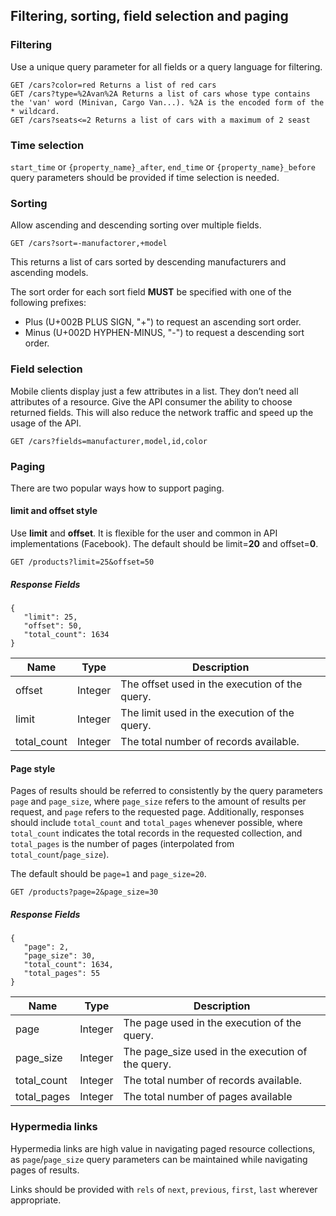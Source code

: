## Filtering, sorting, field selection and paging
### Filtering
Use a unique query parameter for all fields or a query language for filtering.

	GET /cars?color=red Returns a list of red cars
	GET /cars?type=%2Avan%2A Returns a list of cars whose type contains the 'van' word (Minivan, Cargo Van...). %2A is the encoded form of the * wildcard. 
	GET /cars?seats<=2 Returns a list of cars with a maximum of 2 seast

### Time selection

`start_time` or `{property_name}_after`, `end_time` or `{property_name}_before` query parameters should be provided if time selection is needed.

### Sorting

Allow ascending and descending sorting over multiple fields.

	GET /cars?sort=-manufactorer,+model


This returns a list of cars sorted by descending manufacturers and ascending models.

The sort order for each sort field **MUST** be specified with one of the following prefixes:

- Plus (U+002B PLUS SIGN, "+") to request an ascending sort order.
- Minus (U+002D HYPHEN-MINUS, "-") to request a descending sort order.

### Field selection

Mobile clients display just a few attributes in a list. They don’t need all attributes of a resource. Give the API consumer the ability to choose returned fields. This will also reduce the network traffic and speed up the usage of the API.

	GET /cars?fields=manufacturer,model,id,color


### Paging

There are two popular ways how to support paging.

#### limit and offset style

Use **limit** and **offset**. It is flexible for the user and common in API implementations (Facebook). The default should be limit=**20** and offset=**0**.

	GET /products?limit=25&offset=50


##### Response Fields
	{
	   "limit": 25,
	   "offset": 50,
	   "total_count": 1634
	}

|Name|Type|Description|
|---|---|---|
|offset|Integer|The offset used in the execution of the query.|
|limit|Integer|The limit used in the execution of the query.|
|total_count|Integer|The total number of records available.|

#### Page style

Pages of results should be referred to consistently by the query parameters `page` and `page_size`, where `page_size` refers to the amount of results per request, and `page` refers to the requested page. Additionally, responses should include `total_count` and `total_pages` whenever possible, where `total_count` indicates the total records in the requested collection, and `total_pages` is the number of pages (interpolated from `total_count`/`page_size`).

The default should be `page=1` and `page_size=20`.

	GET /products?page=2&page_size=30


##### Response Fields

	{
	   "page": 2,
	   "page_size": 30,
	   "total_count": 1634,
	   "total_pages": 55
	}

|Name|Type|Description|
|---|---|---|
|page|Integer|The page used in the execution of the query.|
|page_size|Integer|The page_size used in the execution of the query.|
|total_count|Integer|The total number of records available.|
|total_pages|Integer|The total number of pages available|

### Hypermedia links

Hypermedia links are high value in navigating paged resource collections, as `page`/`page_size` query parameters can be maintained while navigating pages of results.

Links should be provided with `rels` of `next`, `previous`, `first`, `last` wherever appropriate.
